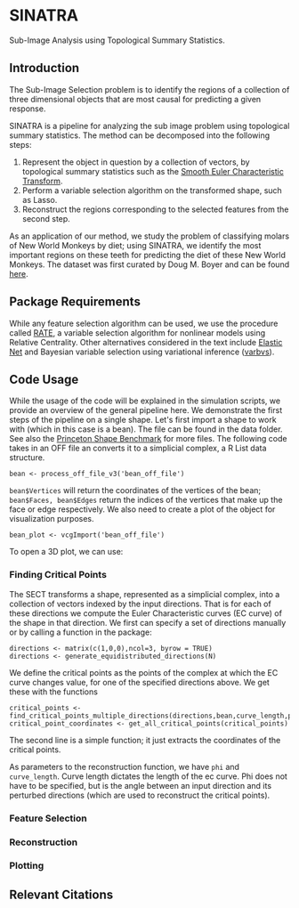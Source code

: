 # SINATRA 
Sub-Image Analysis using Topological Summary Statistics.

## Introduction
The Sub-Image Selection problem is to identify the regions of a collection of three dimensional objects that are most causal for predicting a given response.

SINATRA is a pipeline for analyzing the sub image problem using topological summary statistics. The method can be decomposed into the following steps:

1. Represent the object in question by a collection of vectors, by topological summary statistics such as the [Smooth Euler Characteristic Transform](https://arxiv.org/abs/1611.06818). 
2. Perform a variable selection algorithm on the transformed shape, such as Lasso.
3. Reconstruct the regions corresponding to the selected features from the second step.


As an application of our method, we study the problem of classifying molars of New World Monkeys by diet; using SINATRA, we identify the most important regions on these teeth for predicting the diet of these New World Monkeys. The dataset was first curated by Doug M. Boyer and can be found [here](). 

## Package Requirements

While any feature selection algorithm can be used, we use the procedure called [RATE](https://github.com/lorinanthony/RATE), a variable selection algorithm for nonlinear models using Relative Centrality. Other alternatives considered in the text include [Elastic Net](https://cran.r-project.org/web/packages/elasticnet/elasticnet.pdf) and Bayesian variable selection using variational inference ([varbvs](https://cran.r-project.org/web/packages/varbvs/index.html)). 

## Code Usage
While the usage of the code will be explained in the simulation scripts, we provide an overview of the general pipeline here. We demonstrate the first steps of the pipeline on a single shape. Let's first import a shape to work with (which in this case is a bean). The file can be found in the data folder. See also the [Princeton Shape Benchmark](http://shape.cs.princeton.edu/benchmark/index.cgi) for more files. The following code takes in an OFF file an converts it to a simplicial complex, a R List data structure. 

	bean <- process_off_file_v3('bean_off_file')
	
`bean$Vertices` will return the coordinates of the vertices of the bean; `bean$Faces, bean$Edges` return the indices of the vertices that make up the face or edge respectively. We also need to create a plot of the object for visualization purposes.

	bean_plot <- vcgImport('bean_off_file')

To open a 3D plot, we can use:

### Finding Critical Points
The SECT transforms a shape, represented as a simplicial complex, into a collection of vectors indexed by the input directions. That is for each of these directions we compute the Euler Characteristic curves (EC curve) of the shape in that direction. We first can specify a set of directions manually or by calling a function in the package:

	directions <- matrix(c(1,0,0),ncol=3, byrow = TRUE)
	directions <- generate_equidistributed_directions(N)

We define the critical points as the points of the complex at which the EC curve changes value, for one of the specified directions above. We get these with the functions

	critical_points <- find_critical_points_multiple_directions(directions,bean,curve_length,phi)
	critical_point_coordinates <- get_all_critical_points(critical_points)

The second line is a simple function; it just extracts the coordinates of the critical points.


As parameters to the reconstruction function, we have `phi` and `curve_length`. Curve length dictates the length of the ec curve. Phi does not have to be specified, but is the angle between an input direction and its perturbed directions (which are used to reconstruct the critical points).

### Feature Selection

### Reconstruction

### Plotting 

## Relevant Citations

